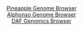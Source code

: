 <div id="Pineapple_Genome_Browser" align="center">
  <a href="https://igv.org/app/?sessionURL=blob:zZJfT9swFMW_i6WiTXKTOEkTEglNaYFSKH9EKRVFKHJSJ_Ga2MF2EkrV746HNu1lSPRh0yQ_2FfXvucc_7agJUJSzkAIbAMNDIQABLLg3QxXdUmucEUkCDNcSgKBIBkRhKUEhFuQYanw_HaqbxZK1TI0TarqfoVZzg3pGLjCr5zhThopr8wRL0uccIEVF9IcCtxyk.ZtvyMJrmtDz3aMgbnCCpu4rAvOJDdrwvK40._Fv0pxThivSFw1paLvAmKtR2tcGRn.Fi1mUZoSKS_IZrI6ii4m0b1zMl.OvdFyfn22mHuLgxnNGVaNIEe5cnnT8Mi20cT1n2ffkylTOGl79um923OOD05eaiqIPEI.OnSt4NC3dDSUrcjL_.RaL7qnc296c_XqnWWLKyeKpotLZo_Z2D2e9uzhZP1H5wjsICh52mgWQFoIP0QWdCwPDmyv_2OLDqFlBTofwSkIH58gUAKna93.uAVqU2tigCTPzTs8EHCxIgKE_cCyfBQE9sD19ZwA7eAWNKL8e.Gezm8D37L1p3txRkulcV7FktXSwIwZbZoZ.eueaQ6rs2nb3XjUK._c5fmaja6LVj2QgPEPsoRAj37_QG30M4r.CXefEWKoZF_YNkKm6WV2Ocy7ZVFofKuHZHmeDe7yj1CDYL9oMi4qrHS_rujjT9paLChmShdaKmlCS6o2C50i70CIbEdDC1Jeck0hEHnyxYIWRAPr6284nd3T7g0-">Pineapple Genome Browser</a>
</div>
<div id="Alphonso_Genome_Browser" align="center">
  <a href="https://igv.org/app/?sessionURL=blob:zZJdb5swFIb_i6VWm0TAhhACUjTls036ka0ZSdeqQg4Y4hVsahtoGuW_z6k27aaTmotNk3xhHxnOex4_O1ATISlnIAC2iVwTIWAAueHNAhdlTq5xQSQIUpxLYgBBUiIIiwkIdiDFUuHw5lJ_uVGqlIFlUVW2CswybkrHxAV.4Qw30ox5YQ15nuM1F1hxIa2BwDW3aFa3GrLGZWnq3o7pWglW2MJ5ueFMcqskLIsa_b_oVynKCOMFiYoqV_Q1QKTz6IyJmeJP_dWiH8dEyguynSa9_sW0v3TG4d1ZZ3gXzs9XYWd1uqAZw6oSpKcmiJwnt2f9qnST6rrA9mpghyf2YKC.fDtxRqfj55IKInvIQ9029H2nq9FQlpDn_2lqveiRk5OhG95Nss3t10c1rz.L5sSexONZvb4qyPQPk.8NkPO40i6AeCO8AEHDgR3DtTutwxZ1DQh9zUdwCoL7BwMogeNHff1.B9S21MYASZ6qV3kMwEVCBAhaPoQe8n3bbXuHPmhv7EAl8r8HdxLe.B60.7bdiVKaK61zEklWShMzZtZxamYvR9K8enIWjpPOslEJIVomB4Om1Qv6Dqde.02aB066.esT6lHfk.mfmPeeIKZaH6tb2p16M3I5p8vuU9Mdt0erzeVwOQrnztuyHfAchyblosBK39cVffzpW40FxUzpQk0lXdOcqu1KU.QNCJDtaG1BzHOuPQQiW3.ABjSQCz_.1tPZP.x_AA--">Alphonso Genome Browser</a>
</div>


<div id="DAF_Genomics_Browser" align="center">
  <a href="https://igv.org/app/?sessionURL=blob:tZF5a9swGMa_i6D9y5fkKzaEYbo0zRq6LcFNl1KCasuxiA5Pkpe2Id.9wu0Y7GAMOpCExHs8j97fAXwjSlMpQA6QB2MPQuAA3cr9EvOOkSvMiQZ5g5kmDlCkIYqIioD8ABqsDS4Xc1vZGtPp3Pdr3LhbIiSnlfZ06OHO1bI3LbGpLvIwx09S4L32KsltssE.Zl0rhZY.riqitRv4HRHbzR7b43tsM7QkG94zQwfVjTVhjdVeg61bKmry8Bcj_0HZLvquWC2Lof6SPM7qcXE5K67DSbmeJmfr8uPFqkxWp0u6Fdj0ioynBfs0CRIuPkMVoB19YrPmfioWsZqchO9PJw8dVUSPYQpHUZCNghAcHcBk1VsEoGoVzGHkpGjkoChyX69hnNgZKElBfnvnAKNwtbPptwdgHjsLCmjytR.YOUCqmiiQu1kQpDDLUBylVieDR.cAesXemOR5ucjSABUIJd495la_oWwYnxX6NfhWGH_qbPe_YkK0WnxAaCfKm_kJOl_P5fXN2cX6Sxcvs9lvQUXW_x8_1kjFsbGhl.crFsysHifC_OASHu.Ozw--">DAF Genomics Browser</a>
</div>
